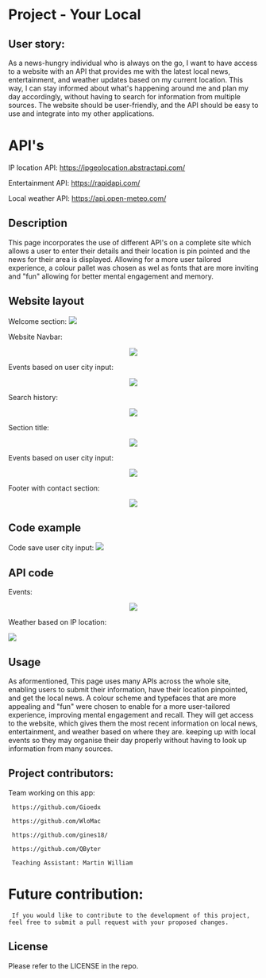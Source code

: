 # Project - Your Local

## User story:

As a news-hungry individual who is always on the go, I want to have access to a website with an API that provides me with the latest local news, entertainment, and weather updates based on my current location. This way, I can stay informed about what's happening around me and plan my day accordingly, without having to search for information from multiple sources. The website should be user-friendly, and the API should be easy to use and integrate into my other applications.

# API's
IP location API:
https://ipgeolocation.abstractapi.com/

Entertainment API:
https://rapidapi.com/

Local weather API:
https://api.open-meteo.com/

## Description

This page incorporates the use of different API's on a complete site which allows a user to enter their details and their location is pin pointed and the news for their area is displayed. Allowing for a more user tailored experience, a colour pallet was chosen as wel as fonts that are more inviting and "fun" allowing for better mental engagement and memory.

## Website layout

Welcome section:
<img src="https://github.com/WloMac/Sam-Wlodek-Mariusz-Gio-Project-WorkingName/blob/newsam/Mariusz-img/Screenshot%202023-02-10%20at%2010.42.42.png">

Website Navbar:
<p align="center">
  <img src="https://github.com/WloMac/Sam-Wlodek-Mariusz-Gio-Project-WorkingName/blob/newsam/Mariusz-img/Screenshot%202023-02-10%20at%2010.43.09.png") />
</p>

Events based on user city input:
<p align="center">
  <img src="https://github.com/WloMac/Sam-Wlodek-Mariusz-Gio-Project-WorkingName/blob/newsam/Mariusz-img/Screenshot%202023-02-10%20at%2010.43.19.png" />
</p>

Search history:
<p align="center">
  <img src="https://github.com/WloMac/Sam-Wlodek-Mariusz-Gio-Project-WorkingName/blob/newsam/Mariusz-img/Screenshot%202023-02-10%20at%2010.44.34.png?raw=true" />
</p>

Section title:
<p align="center">
  <img src="https://github.com/WloMac/Sam-Wlodek-Mariusz-Gio-Project-WorkingName/blob/newsam/Mariusz-img/Screenshot%202023-02-10%20at%2010.43.40.png?raw=true" />
</p>

Events based on user city input:
<p align="center">
  <img src="https://github.com/WloMac/Sam-Wlodek-Mariusz-Gio-Project-WorkingName/blob/newsam/Mariusz-img/Screenshot%202023-02-10%20at%2010.44.50.png?raw=true" />
</p>

Footer with contact section:
 <p align="center">
  <img src="https://github.com/WloMac/Sam-Wlodek-Mariusz-Gio-Project-WorkingName/blob/newsam/Mariusz-img/Screenshot%202023-02-10%20at%2010.46.06.png?raw=true" />

  ## Code example
  Code save user city input:
  <img src="https://github.com/WloMac/Sam-Wlodek-Mariusz-Gio-Project-WorkingName/blob/newsam/Mariusz-img/Screenshot%202023-02-10%20at%2010.50.49.png?raw=true">
  
## API code
  
Events:
   <p align="center">
  <img src="https://github.com/WloMac/Sam-Wlodek-Mariusz-Gio-Project-WorkingName/blob/newsam/Mariusz-img/Screenshot%202023-02-10%20at%2010.47.28.png?raw=true" />
 
Weather based on IP location:
     
 <img src="https://github.com/WloMac/Sam-Wlodek-Mariusz-Gio-Project-WorkingName/blob/newsam/Mariusz-img/Screenshot%202023-02-10%20at%2010.49.06.png?raw=true">
 
## Usage

As aformentioned, This page uses many APIs across the whole site, enabling users to submit their information, have their location pinpointed, and get the local news. A colour scheme and typefaces that are more appealing and "fun" were chosen to enable for a more user-tailored experience, improving mental engagement and recall. They will get access to the website, which gives them the most recent information on local news, entertainment, and weather based on where they are. keeping up with local events so they may organise their day properly without having to look up information from many sources.

 ## Project contributors: 
 Team working on this app:
     
     https://github.com/Gioedx
     
     https://github.com/WloMac
     
     https://github.com/gines18/
     
     https://github.com/QByter
     
     Teaching Assistant: Martin William
     
 # Future contribution:
     
     If you would like to contribute to the development of this project, feel free to submit a pull request with your proposed changes.

## License

Please refer to the LICENSE in the repo.
